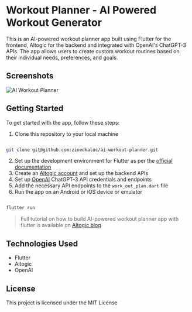 # Workout Planner - AI Powered Workout Generator

This is an AI-powered workout planner app built using Flutter for the frontend, Altogic for the backend and integrated with OpenAI's ChatGPT-3 APIs. The app allows users to create custom workout routines based on their individual needs, preferences, and goals.

## Screenshots

![AI Workout Planner](https://i.imgur.com/fjvVpBd.png)

## Getting Started

To get started with the app, follow these steps:

1. Clone this repository to your local machine

```bash

git clone git@github.com:zinedkaloc/ai-workout-planner.git

```

2. Set up the development environment for Flutter as per the [official documentation](https://docs.flutter.dev/)
3. Create an [Altogic account](https://designer.altogic.com) and set up the backend APIs
4. Set up [OpenAI](https://platform.openai.com/account) ChatGPT-3 API credentials and endpoints
5. Add the necessary API endpoints to the `work_out_plan.dart` file
6. Run the app on an Android or iOS device or emulator

```bash

flutter run

```

> Full tutorial on how to build AI-powered workout planner app with flutter is available on [Altogic blog](https://altogic.com/blog/workout-planner-with-openai-chatgpt-api)

## Technologies Used

- Flutter
- Altogic
- OpenAI

## License

This project is licensed under the MIT License
